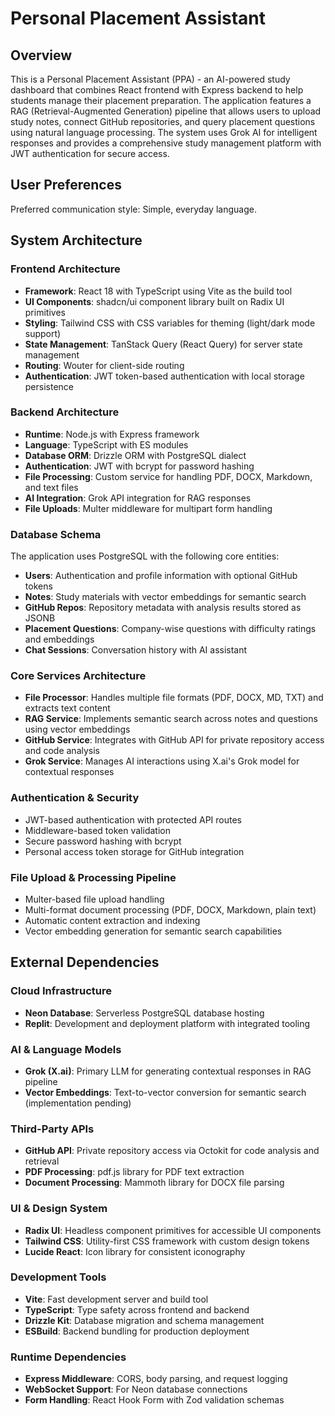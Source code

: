 # Personal Placement Assistant

## Overview

This is a Personal Placement Assistant (PPA) - an AI-powered study dashboard that combines React frontend with Express backend to help students manage their placement preparation. The application features a RAG (Retrieval-Augmented Generation) pipeline that allows users to upload study notes, connect GitHub repositories, and query placement questions using natural language processing. The system uses Grok AI for intelligent responses and provides a comprehensive study management platform with JWT authentication for secure access.

## User Preferences

Preferred communication style: Simple, everyday language.

## System Architecture

### Frontend Architecture
- **Framework**: React 18 with TypeScript using Vite as the build tool
- **UI Components**: shadcn/ui component library built on Radix UI primitives
- **Styling**: Tailwind CSS with CSS variables for theming (light/dark mode support)
- **State Management**: TanStack Query (React Query) for server state management
- **Routing**: Wouter for client-side routing
- **Authentication**: JWT token-based authentication with local storage persistence

### Backend Architecture
- **Runtime**: Node.js with Express framework
- **Language**: TypeScript with ES modules
- **Database ORM**: Drizzle ORM with PostgreSQL dialect
- **Authentication**: JWT with bcrypt for password hashing
- **File Processing**: Custom service for handling PDF, DOCX, Markdown, and text files
- **AI Integration**: Grok API integration for RAG responses
- **File Uploads**: Multer middleware for multipart form handling

### Database Schema
The application uses PostgreSQL with the following core entities:
- **Users**: Authentication and profile information with optional GitHub tokens
- **Notes**: Study materials with vector embeddings for semantic search
- **GitHub Repos**: Repository metadata with analysis results stored as JSONB
- **Placement Questions**: Company-wise questions with difficulty ratings and embeddings
- **Chat Sessions**: Conversation history with AI assistant

### Core Services Architecture
- **File Processor**: Handles multiple file formats (PDF, DOCX, MD, TXT) and extracts text content
- **RAG Service**: Implements semantic search across notes and questions using vector embeddings
- **GitHub Service**: Integrates with GitHub API for private repository access and code analysis
- **Grok Service**: Manages AI interactions using X.ai's Grok model for contextual responses

### Authentication & Security
- JWT-based authentication with protected API routes
- Middleware-based token validation
- Secure password hashing with bcrypt
- Personal access token storage for GitHub integration

### File Upload & Processing Pipeline
- Multer-based file upload handling
- Multi-format document processing (PDF, DOCX, Markdown, plain text)
- Automatic content extraction and indexing
- Vector embedding generation for semantic search capabilities

## External Dependencies

### Cloud Infrastructure
- **Neon Database**: Serverless PostgreSQL database hosting
- **Replit**: Development and deployment platform with integrated tooling

### AI & Language Models
- **Grok (X.ai)**: Primary LLM for generating contextual responses in RAG pipeline
- **Vector Embeddings**: Text-to-vector conversion for semantic search (implementation pending)

### Third-Party APIs
- **GitHub API**: Private repository access via Octokit for code analysis and retrieval
- **PDF Processing**: pdf.js library for PDF text extraction
- **Document Processing**: Mammoth library for DOCX file parsing

### UI & Design System
- **Radix UI**: Headless component primitives for accessible UI components
- **Tailwind CSS**: Utility-first CSS framework with custom design tokens
- **Lucide React**: Icon library for consistent iconography

### Development Tools
- **Vite**: Fast development server and build tool
- **TypeScript**: Type safety across frontend and backend
- **Drizzle Kit**: Database migration and schema management
- **ESBuild**: Backend bundling for production deployment

### Runtime Dependencies
- **Express Middleware**: CORS, body parsing, and request logging
- **WebSocket Support**: For Neon database connections
- **Form Handling**: React Hook Form with Zod validation schemas